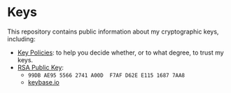 <!--#########################################################################-->
<!-- @file       Readme.md -->
<!-- @brief      Readme file for keys repository. -->
<!-- @author     0xD62EE11516877AA8 -->
<!-- @date       2016-09-17 -->
<!-- @copyright  GPLv3+ -->

# Keys
This repository contains public information about my cryptographic keys, 
including:
  - [Key Policies](https://github.com/daemma/keys/blob/master/policy.md): 
	to help you decide whether, or to what degree, to trust my keys.
  - [RSA Public Key](https://raw.githubusercontent.com/daemma/keys/master/rsa/0xD62EE11516877AA8.asc):
	 - `99DB AE95 5566 2741 A00D  F7AF D62E E115 1687 7AA8`
	 - [keybase.io](https://keybase.io/daemma)

<!--end Readme.md -->
<!--#########################################################################-->
